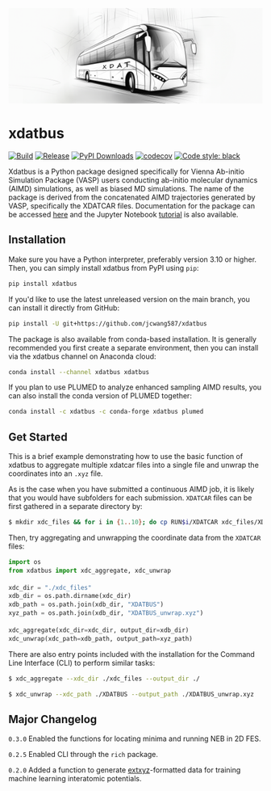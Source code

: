 <p class="center-content"> 
  <img src="https://raw.githubusercontent.com/jcwang587/xdatbus/main/docs/logo.png" alt=""/>
</p>

# xdatbus

[![Build](https://github.com/jcwang587/xdatbus/actions/workflows/build.yml/badge.svg)](https://github.com/jcwang587/xdatbus/actions/workflows/build.yml)
[![Release](https://img.shields.io/github/v/release/jcwang587/xdatbus)](https://github.com/jcwang587/xdatbus/releases)
[![PyPI Downloads](https://img.shields.io/pypi/dm/xdatbus?logo=pypi&logoColor=white&color=blue&label=PyPI)](https://pypi.org/project/xdatbus)
[![codecov](https://codecov.io/gh/jcwang587/xdatbus/branch/main/graph/badge.svg?token=V27VIJZDAE)](https://codecov.io/gh/jcwang587/xdatbus)
[![Code style: black](https://img.shields.io/badge/code%20style-black-000000.svg)](https://github.com/psf/black)

Xdatbus is a Python package designed specifically for Vienna Ab-initio Simulation Package (VASP) users conducting
ab-initio molecular dynamics (AIMD) simulations, as well as biased MD simulations. The name of the package is derived 
from the concatenated AIMD trajectories generated by VASP, specifically the XDATCAR files. Documentation for the package can be
accessed [here](https://xdatbus.readthedocs.io/en/latest/) and the Jupyter Notebook [tutorial](https://github.com/jcwang587/xdatbus/tree/main/examples) is also available.

## Installation

Make sure you have a Python interpreter, preferably version 3.10 or higher. Then, you can simply install xdatbus from
PyPI using `pip`:

```bash
pip install xdatbus
```

If you'd like to use the latest unreleased version on the main branch, you can install it directly from GitHub:

```bash
pip install -U git+https://github.com/jcwang587/xdatbus
```

The package is also available from conda-based installation. It is generally recommended you first create a separate
environment, then you can install via the xdatbus channel on Anaconda cloud:

```bash
conda install --channel xdatbus xdatbus
```

If you plan to use PLUMED to analyze enhanced sampling AIMD results, you can also install the conda version of PLUMED
together:

```bash
conda install -c xdatbus -c conda-forge xdatbus plumed
```

## Get Started

This is a brief example demonstrating how to use the basic function of xdatbus to aggregate multiple xdatcar files into
a single file and unwrap the coordinates into an `.xyz` file.

As is the case when you have submitted a continuous AIMD job, it is likely that you would have subfolders for each 
submission. `XDATCAR` files can be first gathered in a separate directory by:

```bash
$ mkdir xdc_files && for i in {1..10}; do cp RUN$i/XDATCAR xdc_files/XDATCAR_$(printf %02d $i); done
```

Then, try aggregating and unwrapping the coordinate data from the `XDATCAR` files:

```python
import os
from xdatbus import xdc_aggregate, xdc_unwrap

xdc_dir = "./xdc_files"
xdb_dir = os.path.dirname(xdc_dir)
xdb_path = os.path.join(xdb_dir, "XDATBUS")
xyz_path = os.path.join(xdb_dir, "XDATBUS_unwrap.xyz")

xdc_aggregate(xdc_dir=xdc_dir, output_dir=xdb_dir)
xdc_unwrap(xdc_path=xdb_path, output_path=xyz_path)
```

There are also entry points included with the installation for the Command Line Interface (CLI) to perform similar
tasks:

```bash
$ xdc_aggregate --xdc_dir ./xdc_files --output_dir ./
```

```bash
$ xdc_unwrap --xdc_path ./XDATBUS --output_path ./XDATBUS_unwrap.xyz
```

## Major Changelog
`0.3.0` Enabled the functions for locating minima and running NEB in 2D FES.

`0.2.5` Enabled CLI through the `rich` package.

`0.2.0` Added a function to generate [extxyz](https://github.com/libAtoms/extxyz)-formatted data for training machine 
learning interatomic potentials.

